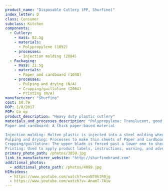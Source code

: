 ```yaml
---
product_name: "Disposable Cutlery (PP, Shurfine)"
index_letter: D
class: Consumer
subclass: Kitchen
components:
  - Cutlery:
    - mass: 83.5g
    - materials:
      - Polypropylene (1092)
    - processes:
      - Injection molding (2084)
  - Packaging:
    - mass: 21.5g
    - materials:
      - Paper and cardboard (1040)
    - processes:
      - Pulping and drying (N/A)
      - Cropping/guillotine (2064)
      - Printing (N/A)
manufacturer: "Shurfine"
cost: $0.79
DOP: 1/8/2017
POP: Co-op
product_description: "Heavy duty plastic cutlery"
materials_and_processes_description: "Polypropylene: Translucent, good chemical, heat and fatigue resistance, tough, integral hinge property
Paper and cardboard: A thick paper-based material

Injection molding: Molten plastic is injected into a steel molding where it is cooled
Pulping and drying: Processes to make thin sheets of Paper and cardboard
Cropping/guillotine: The upper blade is forced past a lower one to shear sheet material along a straight line
Printing: Used to apply product labels, instructions, warning, and advertisements"
primary_photo_path: /photos/3050.jpg
link_to_manufacturer_website: "http://shurfinebrand.com"
additional_photos:
  - additional_photo_path: /photos/4099.jpg
HIMvideos:
  - https://www.youtube.com/watch?v=oxN70ktR0jg
  - https://www.youtube.com/watch?v=-AnamT-7Aiw
---
```

